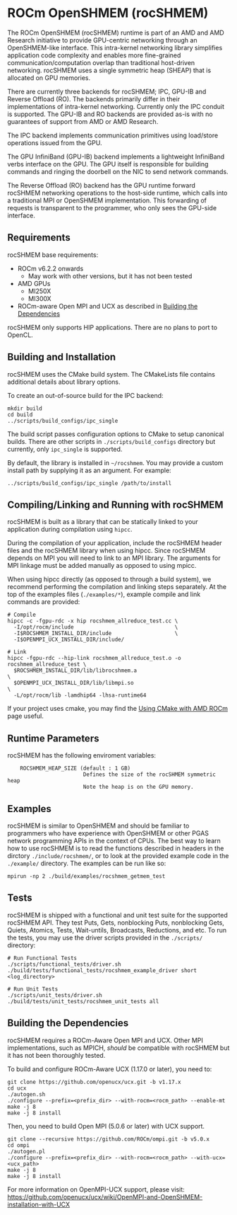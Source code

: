 # ROCm OpenSHMEM (rocSHMEM)

The ROCm OpenSHMEM (rocSHMEM) runtime is part of an AMD and AMD Research
initiative to provide GPU-centric networking through an OpenSHMEM-like interface.
This intra-kernel networking library simplifies application
code complexity and enables more fine-grained communication/computation
overlap than traditional host-driven networking.
rocSHMEM uses a single symmetric heap (SHEAP) that is allocated on GPU memories.

There are currently three backends for rocSHMEM;
IPC, GPU-IB and Reverse Offload (RO).
The backends primarily differ in their implementations of intra-kernel networking.
Currently only the IPC conduit is supported.
The GPU-IB and RO backends are provided as-is with
no guarantees of support from AMD or AMD Research.

The IPC backend implements communication primitives using load/store operations issued from the GPU.

The GPU InfiniBand (GPU-IB) backend implements a lightweight InfiniBand verbs interface
on the GPU. The GPU itself is responsible for building commands and ringing
the doorbell on the NIC to send network commands.

The Reverse Offload (RO) backend has the GPU runtime forward rocSHMEM networking operations
to the host-side runtime, which calls into a traditional MPI or OpenSHMEM
implementation. This forwarding of requests is transparent to the
programmer, who only sees the GPU-side interface.

## Requirements

rocSHMEM base requirements:
* ROCm v6.2.2 onwards
    *  May work with other versions, but it has not been tested
* AMD GPUs
  * MI250X
  * MI300X
* ROCm-aware Open MPI and UCX as described in
  [Building the Dependencies](#building-the-dependencies)

rocSHMEM only supports HIP applications. There are no plans to port to
OpenCL.

## Building and Installation

rocSHMEM uses the CMake build system. The CMakeLists file contains
additional details about library options.

To create an out-of-source build for the IPC backend:

```
mkdir build
cd build
../scripts/build_configs/ipc_single
```

The build script passes configuration options to CMake to setup canonical builds.
There are other scripts in `./scripts/build_configs`
directory but currently, only `ipc_single` is supported.

By default, the library is installed in `~/rocshmem`. You may provide a
custom install path by supplying it as an argument. For example:

```
../scripts/build_configs/ipc_single /path/to/install
```

## Compiling/Linking and Running with rocSHMEM

rocSHMEM is built as a library that can be statically
linked to your application during compilation using `hipcc`.

During the compilation of your application, include the rocSHMEM header files
and the rocSHMEM library when using hipcc.
Since rocSHMEM depends on MPI you will need to link to an MPI library.
The arguments for MPI linkage must be added manually
as opposed to using mpicc.

When using hipcc directly (as opposed to through a build system), we
recommend performing the compilation and linking steps separately.
At the top of the examples files (`./examples/*`),
example compile and link commands are provided:

```
# Compile
hipcc -c -fgpu-rdc -x hip rocshmem_allreduce_test.cc \
  -I/opt/rocm/include                                \
  -I$ROCSHMEM_INSTALL_DIR/include                    \
  -I$OPENMPI_UCX_INSTALL_DIR/include/

# Link
hipcc -fgpu-rdc --hip-link rocshmem_allreduce_test.o -o rocshmem_allreduce_test \
  $ROCSHMEM_INSTALL_DIR/lib/librocshmem.a                                       \
  $OPENMPI_UCX_INSTALL_DIR/lib/libmpi.so                                        \
  -L/opt/rocm/lib -lamdhip64 -lhsa-runtime64

```

If your project uses cmake,
you may find the
[Using CMake with AMD ROCm](https://rocmdocs.amd.com/en/latest/conceptual/cmake-packages.html)
page useful.

## Runtime Parameters
rocSHMEM has the following enviroment variables:

```
    ROCSHMEM_HEAP_SIZE (default : 1 GB)
                        Defines the size of the rocSHMEM symmetric heap
                        Note the heap is on the GPU memory.
```

## Examples

rocSHMEM is similar to OpenSHMEM and should be familiar to programmers who
have experience with OpenSHMEM or other PGAS network programming APIs in the
context of CPUs.
The best way to learn how to use rocSHMEM is to read the functions described in
headers in the dirctory `./include/rocshmem/`,
or to look at the provided example code in the `./example/` directory.
The examples can be run like so:

```
mpirun -np 2 ./build/examples/rocshmem_getmem_test
```

## Tests
rocSHMEM is shipped with a functional and unit test suite for the supported rocSHMEM API.
They test Puts, Gets, nonblocking Puts,
nonblocking Gets, Quiets, Atomics, Tests, Wait-untils, Broadcasts, Reductions, and etc.
To run the tests, you may use the driver scripts provided in the `./scripts/` directory:

```
# Run Functional Tests
./scripts/functional_tests/driver.sh ./build/tests/functional_tests/rocshmem_example_driver short <log_directory>

# Run Unit Tests
./scripts/unit_tests/driver.sh ./build/tests/unit_tests/rocshmem_unit_tests all
```

## Building the Dependencies

rocSHMEM requires a ROCm-Aware Open MPI and UCX.
Other MPI implementations, such as MPICH,
_should_ be compatible with rocSHMEM but it has not been thoroughly tested.

To build and configure ROCm-Aware UCX (1.17.0 or later), you need to:

```
git clone https://github.com/openucx/ucx.git -b v1.17.x
cd ucx
./autogen.sh
./configure --prefix=<prefix_dir> --with-rocm=<rocm_path> --enable-mt
make -j 8
make -j 8 install
```

Then, you need to build Open MPI (5.0.6 or later) with UCX support.

```
git clone --recursive https://github.com/ROCm/ompi.git -b v5.0.x
cd ompi
./autogen.pl
./configure --prefix=<prefix_dir> --with-rocm=<rocm_path> --with-ucx=<ucx_path>
make -j 8
make -j 8 install
```

For more information on OpenMPI-UCX support, please visit:
https://github.com/openucx/ucx/wiki/OpenMPI-and-OpenSHMEM-installation-with-UCX
